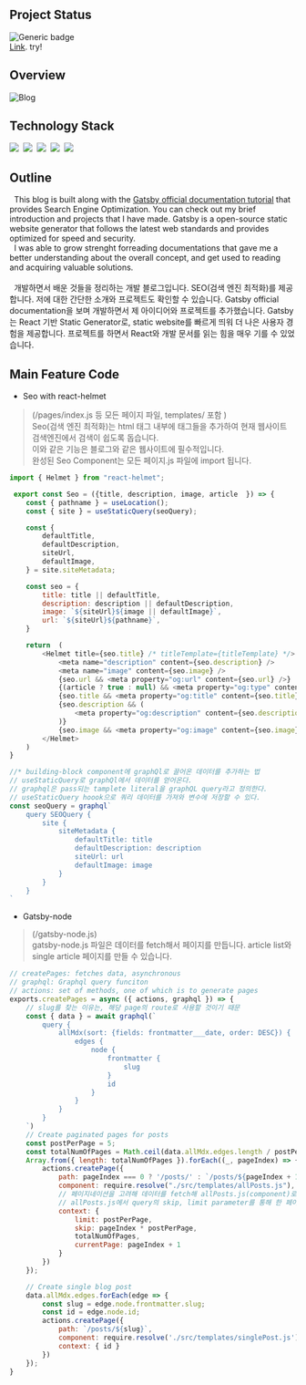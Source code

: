 ## Project Status
![Generic badge](https://img.shields.io/badge/build-passing-green.svg)
<br/> [Link](https://www.wontaeblog.space). try!

## Overview
![Blog](https://user-images.githubusercontent.com/58083434/130402483-77c32103-ace9-4db4-bd9a-fa6680eecdc1.gif)

## Technology Stack
<img src='https://img.shields.io/badge/Gatsby-663399?style=flat-square&logo=Gatsby&logoColor=white'/></a>&nbsp;
<img src="https://img.shields.io/badge/GraphQL-E434AA?style=flat-square&logo=GraphQL&logoColor=white"/></a>&nbsp;
<img src="https://img.shields.io/badge/React-61DAFB?style=flat-square&logo=React&logoColor=white"/></a>&nbsp;
<img src="https://img.shields.io/badge/Framer-df0eb1?style=flat-square&logo=Framer&logoColor=white"/>&nbsp;
<img src='https://img.shields.io/badge/StyledComponents-DB7093?style=flat-square&logo=Styled-Components&logoColor=white'/></a>&nbsp;

## Outline
&nbsp; This blog is built along with the [Gatsby official documentation tutorial](https://www.gatsbyjs.com/docs/tutorial/) that provides Search Engine Optimization. You can check out my brief introduction and projects that I have made. Gatsby is a open-source static website generator that follows the latest web standards and provides optimized for speed and security. <br/>
&nbsp; I was able to grow strenght forreading documentations that gave me a better understanding about the overall concept, and get used to reading and acquiring valuable solutions.
<br/><br/>
&nbsp; 개발하면서 배운 것들을 정리하는 개발 블로그입니다. SEO(검색 엔진 최적화)를 제공합니다. 저에 대한 간단한 소개와 프로젝트도 확인할 수 있습니다. Gatsby official documentation을 보며 개발하면서 제 아이디어와 프로젝트를 추가했습니다. Gatsby는 React 기반 Static Generator로, static website를 빠르게 띄워 더 나은 사용자 경험을 제공합니다. 프로젝트를 하면서 React와 개발 문서를 읽는 힘을 매우 기를 수 있었습니다.

## Main Feature Code
- Seo with react-helmet <br/>
> (/pages/index.js 등 모든 페이지 파일, templates/ 포함 ) <br/>
> Seo(검색 엔진 최적화)는 html <head>태그 내부에 <meta>태그들을 추가하여 현재 웹사이트 검색엔진에서 검색이 쉽도록 돕습니다. <br/>
> 이와 같은 기능은 블로그와 같은 웹사이트에 필수적입니다. <br/>
> 완성된 Seo Component는 모든 페이지.js 파일에 import 됩니다. <br/>
```js
import { Helmet } from "react-helmet";

 export const Seo = ({title, description, image, article  }) => {
    const { pathname } = useLocation();
    const { site } = useStaticQuery(seoQuery);

    const {
        defaultTitle,
        defaultDescription,
        siteUrl,
        defaultImage,
    } = site.siteMetadata;

    const seo = {
        title: title || defaultTitle,
        description: description || defaultDescription,
        image: `${siteUrl}${image || defaultImage}`,
        url: `${siteUrl}${pathname}`,
    }

    return  (
        <Helmet title={seo.title} /* titleTemplate={titleTemplate} */>
            <meta name="description" content={seo.description} />
            <meta name="image" content={seo.image} />
            {seo.url && <meta property="og:url" content={seo.url} />}
            {(article ? true : null) && <meta property="og:type" content="article" />}
            {seo.title && <meta property="og:title" content={seo.title} />}
            {seo.description && (
                <meta property="og:description" content={seo.description} />
            )}
            {seo.image && <meta property="og:image" content={seo.image} />}
        </Helmet>
    )
} 

//* building-block component에 graphQl로 끌어온 데이터를 추가하는 법
// useStaticQuery로 graphQl에서 데이터를 얻어온다.
// graphql은 pass되는 tamplete literal을 graphQL query라고 정의한다.
// useStaticQuery hoook으로 쿼리 데이터를 가져와 변수에 저장할 수 있다.
const seoQuery = graphql`
    query SEOQuery {
        site {
            siteMetadata {
                defaultTitle: title
                defaultDescription: description
                siteUrl: url
                defaultImage: image
            }      
        }
    }
`
```

- Gatsby-node <br/>
> (/gatsby-node.js) <br/>
> gatsby-node.js 파일은 데이터를 fetch해서 페이지를 만듭니다. article list와 single article 페이지를 만들 수 있습니다.
```js
// createPages: fetches data, asynchronous
// graphql: Graphql query funciton
// actions: set of methods, one of which is to generate pages
exports.createPages = async ({ actions, graphql }) => {
    // slug를 찾는 이유는, 해당 page의 route로 사용할 것이기 때문
    const { data } = await graphql(`
        query {
            allMdx(sort: {fields: frontmatter___date, order: DESC}) {
                edges {
                    node {
                        frontmatter {
                            slug
                        }
                        id
                    }
                }
            }
        }
    `)
    // Create paginated pages for posts
    const postPerPage = 5;
    const totalNumOfPages = Math.ceil(data.allMdx.edges.length / postPerPage)
    Array.from({ length: totalNumOfPages }).forEach((_, pageIndex) => {
        actions.createPage({
            path: pageIndex === 0 ? '/posts/' : `/posts/${pageIndex + 1}`,
            component: require.resolve("./src/templates/allPosts.js"), 
            // 페이지네이션을 고려해 데이터를 fetch해 allPosts.js(component)로 보내면,
            // allPosts.js에서 query의 skip, limit parameter를 통해 한 페이지에 postPerPage만큼의 articles를 보여줍니다.
            context: {
                limit: postPerPage,
                skip: pageIndex * postPerPage,
                totalNumOfPages,
                currentPage: pageIndex + 1
            }
        })
    });

    // Create single blog post
    data.allMdx.edges.forEach(edge => {
        const slug = edge.node.frontmatter.slug;
        const id = edge.node.id;
        actions.createPage({
            path: `/posts/${slug}`,
            component: require.resolve('./src/templates/singlePost.js'),
            context: { id }
        })
    });
}
```
